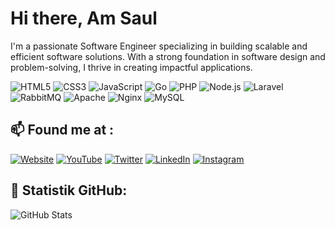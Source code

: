 <h1>Hi  there, Am Saul</h1>
<p>I'm a passionate Software Engineer specializing in building scalable and efficient software solutions. With a strong foundation in software design and problem-solving, I thrive in creating impactful applications.</p>

![HTML5](https://img.shields.io/badge/-HTML5-E34F26?style=flat-square&logo=html5&logoColor=white)
![CSS3](https://img.shields.io/badge/-CSS3-1572B6?style=flat-square&logo=css3&logoColor=white)
![JavaScript](https://img.shields.io/badge/-JavaScript-F7DF1E?style=flat-square&logo=javascript&logoColor=black)
![Go](https://img.shields.io/badge/Go-%2300ADD8.svg?style=flat-square&logo=go&logoColor=white)
![PHP](https://img.shields.io/badge/PHP-%23777BB4.svg?style=flat-square&logo=php&logoColor=white)
![Node.js](https://img.shields.io/badge/Node.js-%23339933.svg?style=flat-square&logo=nodedotjs&logoColor=white)
![Laravel](https://img.shields.io/badge/Laravel-%23FF2D20.svg?style=flat-square&logo=laravel&logoColor=white)
![RabbitMQ](https://img.shields.io/badge/RabbitMQ-%23FF6600.svg?style=flat-square&logo=rabbitmq&logoColor=white)
![Apache](https://img.shields.io/badge/Apache-%23D22128.svg?style=flat-square&logo=apache&logoColor=white)
![Nginx](https://img.shields.io/badge/Nginx-%23009639.svg?style=flat-square&logo=nginx&logoColor=white)
![MySQL](https://img.shields.io/badge/MySQL-%234479A1.svg?style=flat-square&logo=mysql&logoColor=white)

## 📫 Found me at :
[![Website](https://img.shields.io/badge/Website-%23000000.svg?&style=for-the-badge&logo=google-chrome&logoColor=white)](https://saulpaulus.netlify.app/)
[![YouTube](https://img.shields.io/badge/YouTube-%23FF0000.svg?&style=for-the-badge&logo=youtube&logoColor=white)](https://www.youtube.com/@saulPaulusIxspx)
[![Twitter](https://img.shields.io/badge/Twitter-%231DA1F2.svg?&style=for-the-badge&logo=twitter&logoColor=white)]([https://twitter.com/username](https://x.com/home))
[![LinkedIn](https://img.shields.io/badge/LinkedIn-%230077B5.svg?&style=for-the-badge&logo=linkedin&logoColor=white)]([https://linkedin.com/in/username](https://www.linkedin.com/in/saul-paulus-3918b21b1/))
[![Instagram](https://img.shields.io/badge/Instagram-%23E4405F.svg?&style=for-the-badge&logo=instagram&logoColor=white)]([https://instagram.com/username](https://www.instagram.com/saulpaulus.dev/))





## 🌟 Statistik GitHub:
![GitHub Stats](https://github-readme-stats.vercel.app/api?username=saul-paulus&show_icons=true&theme=radical)

